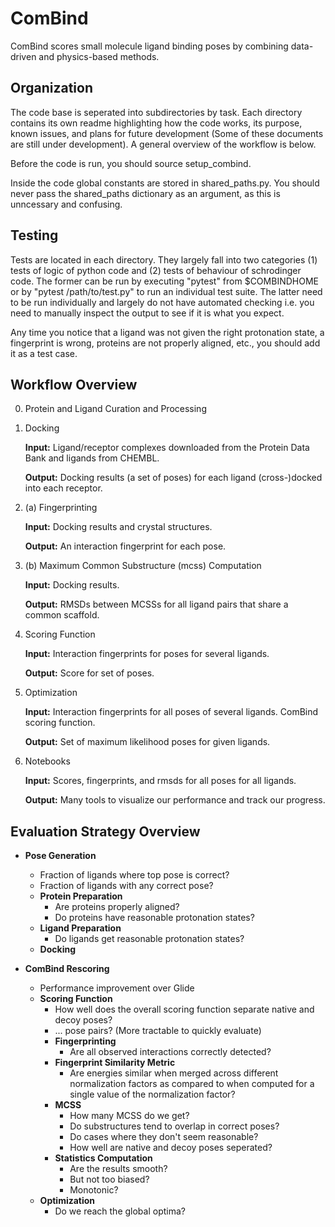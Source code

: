 # ComBind

ComBind scores small molecule ligand binding poses
by combining data-driven and physics-based methods.

## Organization

The code base is seperated into subdirectories by task.
Each directory contains its own readme highlighting
how the code works, its purpose, known issues, and plans
for future development (Some of these documents
are still under development). A general overview of the
workflow is below.

Before the code is run, you should source setup_combind.

Inside the code global constants are stored in shared_paths.py.
You should never pass the shared_paths dictionary
as an argument, as this is unncessary and confusing.

## Testing

Tests are located in each directory. They largely fall into two categories
(1) tests of logic of python code and (2) tests of behaviour of schrodinger
code. The former can be run by executing "pytest" from $COMBINDHOME or by
"pytest /path/to/test.py" to run an individual test suite. The latter need
to be run individually and largely do not have automated checking i.e. you
need to manually inspect the output to see if it is what you expect.

Any time you notice that a ligand was not given the right protonation state,
a fingerprint is wrong, proteins are not properly aligned, etc., you should add it
as a test case.

## Workflow Overview

0. Protein and Ligand Curation and Processing

1. Docking
   
   __Input:__ Ligand/receptor complexes downloaded from the Protein Data Bank and ligands from CHEMBL.
   
   __Output:__ Docking results (a set of poses) for each ligand (cross-)docked into each receptor.

2. (a) Fingerprinting
   
   __Input:__ Docking results and crystal structures.
   
   __Output:__ An interaction fingerprint for each pose.

2. (b) Maximum Common Substructure (mcss) Computation

   __Input:__ Docking results.
   
   __Output:__ RMSDs between MCSSs for all ligand pairs that share a common scaffold.

3. Scoring Function
   
   __Input:__ Interaction fingerprints for poses for several ligands.
   
   __Output:__ Score for set of poses.

4. Optimization

   __Input:__ Interaction fingerprints for all poses of several ligands. ComBind scoring function.
   
   __Output:__ Set of maximum likelihood poses for given ligands.

5. Notebooks
   
   __Input:__ Scores, fingerprints, and rmsds for all poses for all ligands.
   
   __Output:__ Many tools to visualize our performance and track our progress.


## Evaluation Strategy Overview

- __Pose Generation__
  * Fraction of ligands where top pose is correct?
  * Fraction of ligands with any correct pose?
  - __Protein Preparation__
    * Are proteins properly aligned?
    * Do proteins have reasonable protonation states?
  - __Ligand Preparation__
    * Do ligands get reasonable protonation states?
  - __Docking__

- __ComBind Rescoring__
  * Performance improvement over Glide
  - __Scoring Function__
    * How well does the overall scoring function separate native and decoy poses?
    * ... pose pairs? (More tractable to quickly evaluate)
    - __Fingerprinting__
      * Are all observed interactions correctly detected?
    - __Fingerprint Similarity Metric__
      * Are energies similar when merged across different normalization factors
        as compared to when computed for a single value of the normalization factor?
    - __MCSS__
      * How many MCSS do we get?
      * Do substructures tend to overlap in correct poses?
      * Do cases where they don't seem reasonable?
      * How well are native and decoy poses seperated?
    - __Statistics Computation__
      * Are the results smooth?
      * But not too biased?
      * Monotonic?
  - __Optimization__
    * Do we reach the global optima?

